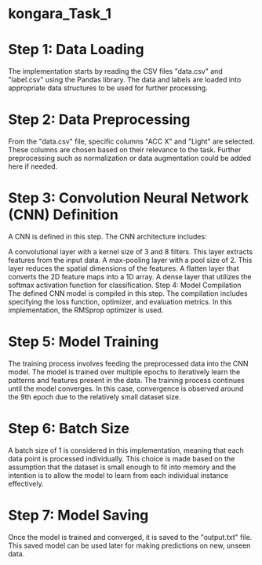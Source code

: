 # kongara_Task_1

# Step 1: Data Loading
The implementation starts by reading the CSV files "data.csv" and "label.csv" using the Pandas library. The data and labels are loaded into appropriate data structures to be used for further processing.

# Step 2: Data Preprocessing
From the "data.csv" file, specific columns "ACC X" and "Light" are selected. These columns are chosen based on their relevance to the task. Further preprocessing such as normalization or data augmentation could be added here if needed.

# Step 3: Convolution Neural Network (CNN) Definition
A CNN is defined in this step. The CNN architecture includes:

A convolutional layer with a kernel size of 3 and 8 filters. This layer extracts features from the input data.
A max-pooling layer with a pool size of 2. This layer reduces the spatial dimensions of the features.
A flatten layer that converts the 2D feature maps into a 1D array.
A dense layer that utilizes the softmax activation function for classification.
Step 4: Model Compilation
The defined CNN model is compiled in this step. The compilation includes specifying the loss function, optimizer, and evaluation metrics. In this implementation, the RMSprop optimizer is used.

# Step 5: Model Training
The training process involves feeding the preprocessed data into the CNN model. The model is trained over multiple epochs to iteratively learn the patterns and features present in the data. The training process continues until the model converges. In this case, convergence is observed around the 9th epoch due to the relatively small dataset size.

# Step 6: Batch Size
A batch size of 1 is considered in this implementation, meaning that each data point is processed individually. This choice is made based on the assumption that the dataset is small enough to fit into memory and the intention is to allow the model to learn from each individual instance effectively.

# Step 7: Model Saving
Once the model is trained and converged, it is saved to the "output.txt" file. This saved model can be used later for making predictions on new, unseen data.


